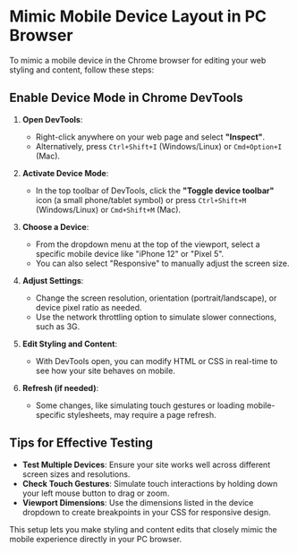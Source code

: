 ﻿# Mimic Mobile Device Layout in PC Browser

To mimic a mobile device in the Chrome browser for editing your web styling and content, follow these steps:

## Enable Device Mode in Chrome DevTools

1. **Open DevTools**:
   - Right-click anywhere on your web page and select **"Inspect"**.
   - Alternatively, press `Ctrl+Shift+I` (Windows/Linux) or `Cmd+Option+I` (Mac).

2. **Activate Device Mode**:
   - In the top toolbar of DevTools, click the **"Toggle device toolbar"** icon (a small phone/tablet symbol) or press `Ctrl+Shift+M` (Windows/Linux) or `Cmd+Shift+M` (Mac).

3. **Choose a Device**:
   - From the dropdown menu at the top of the viewport, select a specific mobile device like "iPhone 12" or "Pixel 5".
   - You can also select "Responsive" to manually adjust the screen size.

4. **Adjust Settings**:
   - Change the screen resolution, orientation (portrait/landscape), or device pixel ratio as needed.
   - Use the network throttling option to simulate slower connections, such as 3G.

5. **Edit Styling and Content**:
   - With DevTools open, you can modify HTML or CSS in real-time to see how your site behaves on mobile.

6. **Refresh (if needed)**:
   - Some changes, like simulating touch gestures or loading mobile-specific stylesheets, may require a page refresh.

## Tips for Effective Testing

- **Test Multiple Devices**: Ensure your site works well across different screen sizes and resolutions.
- **Check Touch Gestures**: Simulate touch interactions by holding down your left mouse button to drag or zoom.
- **Viewport Dimensions**: Use the dimensions listed in the device dropdown to create breakpoints in your CSS for responsive design.

This setup lets you make styling and content edits that closely mimic the mobile experience directly in your PC browser.
